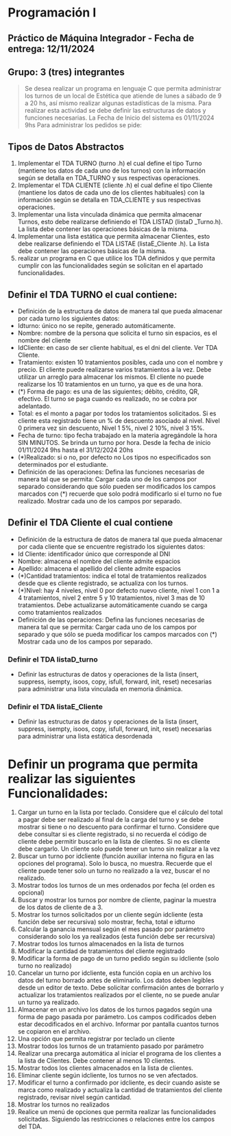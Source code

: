 # Programación I
## Práctico de Máquina Integrador - Fecha de entrega: 12/11/2024
## Grupo: 3 (tres) integrantes

> Se desea realizar un programa en lenguaje C que permita administrar los turnos de un local de Estética que atiende
de lunes a sábado de 9 a 20 hs, así mismo realizar algunas estadísticas de la misma. Para realizar esta actividad se
debe definir las estructuras de datos y funciones necesarias. La Fecha de Inicio del sistema es 01/11/2024 9hs
Para administrar los pedidos se pide:

## Tipos de Datos Abstractos
1.  Implementar el TDA TURNO (turno .h) el cual define el tipo Turno (mantiene los datos de cada uno de los turnos)
con la información según se detalla en TDA_TURNO y sus respectivas operaciones.
2. Implementar el TDA CLIENTE (cliente .h) el cual define el tipo Cliente (mantiene los datos de cada uno de los
clientes habituales) con la información según se detalla en TDA_CLIENTE y sus respectivas operaciones.
3. Implementar una lista vinculada dinámica que permita almacenar Turnos, esto debe realizarse definiendo el TDA
LISTAD (listaD _Turno.h). La lista debe contener las operaciones básicas de la misma.
4. Implementar una lista estática que permita almacenar Clientes, esto debe realizarse definiendo el TDA LISTAE
(listaE_Cliente .h). La lista debe contener las operaciones básicas de la misma.
5. realizar un programa en C que utilice los TDA definidos y que permita cumplir con las funcionalidades según se
solicitan en el apartado funcionalidades.

## Definir el TDA TURNO el cual contiene:
- Definición de la estructura de datos de manera tal que pueda almacenar por cada turno los
siguientes datos:
- Idturno: único no se repite, generado automáticamente.
- Nombre: nombre de la persona que solicita el turno sin espacios, es el nombre del cliente
- IdCliente: en caso de ser cliente habitual, es el dni del cliente. Ver TDA Cliente.
- Tratamiento: existen 10 tratamientos posibles, cada uno con el nombre y precio. El cliente puede
realizarse varios tratamientos a la vez. Debe utilizar un arreglo para almacenar los mismos. El cliente no
puede realizarse los 10 tratamientos en un turno, ya que es de una hora.
- (*) Forma de pago: es una de las siguientes; débito, crédito, QR, efectivo. El turno se paga cuando es
realizado, no se cobra por adelantado.
- Total: es el monto a pagar por todos los tratamientos solicitados. Si es cliente esta registrado tiene un %
de descuento asociado al nivel. Nivel 0 primera vez sin descuento, Nivel 1 5%, nivel 2 10%, nivel 3 15%.
- Fecha de turno: tipo fecha trabajado en la materia agregándole la hora SIN MINUTOS. Se brinda un turno
por hora. Desde la fecha de inicio 01/11/2024 9hs hasta el 31/12/2024 20hs
- (*)Realizado: si o no, por defecto no
Los tipos no especificados son determinados por el estudiante.
- Definición de las operaciones:
Defina las funciones necesarias de manera tal que se permita:
Cargar cada uno de los campos por separado considerando que sólo pueden ser modificados los campos
marcados con (*) recuerde que solo podrá modificarlo si el turno no fue realizado.
Mostrar cada uno de los campos por separado.

## Definir el TDA Cliente el cual contiene
- Definición de la estructura de datos de manera tal que pueda almacenar por cada cliente que se
encuentre registrado los siguientes datos:
- Id Cliente: identificador único que corresponde al DNI
- Nombre: almacena el nombre del cliente admite espacios
- Apellido: almacena el apellido del cliente admite espacios
- (*)Cantidad tratamientos: indica el total de tratamientos realizados desde que es cliente registrado, se
actualiza con los turnos.
- (*)Nivel: hay 4 niveles, nivel 0 por defecto nuevo cliente, nivel 1 con 1 a 4 tratamientos, nivel 2 entre 5 y 10
tratamientos, nivel 3 mas de 10 tratamientos. Debe actualizarse automáticamente cuando se carga como
tratamientos realizados
- Definición de las operaciones:
Defina las funciones necesarias de manera tal que se permita:
Cargar cada uno de los campos por separado y que sólo se pueda modificar los campos marcados con (*)
Mostrar cada uno de los campos por separado.

### Definir el TDA listaD_turno
- Definir las estructuras de datos y operaciones de la lista (insert, suppress, isempty,
isoos, copy, isfull, forward, init, reset) necesarias para administrar una lista vinculada
en memoria dinámica.

### Definir el TDA listaE_Cliente
- Definir las estructuras de datos y operaciones de la lista (insert, suppress, isempty,
isoos, copy, isfull, forward, init, reset) necesarias para administrar una lista estática desordenada

# Definir un programa que permita realizar las siguientes Funcionalidades:
1. Cargar un turno en la lista por teclado.
Considere que el cálculo del total a pagar debe ser realizado al final de la carga del turno y se debe
mostrar si tiene o no descuento para confirmar el turno.
Considere que debe consultar si es cliente registrado, si no recuerda el código de cliente debe permitir
buscarlo en la lista de clientes. Si no es cliente debe cargarlo. Un cliente solo puede tener un turno sin
realizar a la vez
2. Buscar un turno por idcliente (función auxiliar interna no figura en las opciones del programa). Solo lo
busca, no muestra. Recuerde que el cliente puede tener solo un turno no realizado a la vez, buscar el no
realizado.
3. Mostrar todos los turnos de un mes ordenados por fecha (el orden es opcional)
4. Buscar y mostrar los turnos por nombre de cliente, paginar la muestra de los datos de cliente de a 3.
5. Mostrar los turnos solicitados por un cliente según idcliente (esta función debe ser recursiva) solo mostrar,
fecha, total e idturno
6. Calcular la ganancia mensual según el mes pasado por parámetro considerando solo los ya realizados (esta
función debe ser recursiva)
7. Mostrar todos los turnos almacenados en la lista de turnos
8. Modificar la cantidad de tratamientos del cliente registrado
9. Modificar la forma de pago de un turno pedido según su idcliente (solo turno no realizado)
10. Cancelar un turno por idcliente, esta función copia en un archivo los datos del turno borrado antes de
eliminarlo. Los datos deben legibles desde un editor de texto. Debe solicitar confirmación antes de borrarlo y
actualizar los tratamientos realizados por el cliente, no se puede anular un turno ya realizado.
11. Almacenar en un archivo los datos de los turnos pagados según una forma de pago pasada por parámetro.
Los campos codificados deben estar decodificados en el archivo. Informar por pantalla cuantos turnos se
copiaron en el archivo.
12. Una opción que permita registrar por teclado un cliente
13. Mostrar todos los turnos de un tratamiento pasado por parámetro
14. Realizar una precarga automática al iniciar el programa de los clientes a la lista de Clientes. Debe contener al
menos 10 clientes.
15. Mostrar todos los clientes almacenados en la lista de clientes.
16. Eliminar cliente según idcliente, los turnos no se ven afectados.
17. Modificar el turno a confirmado por idcliente, es decir cuando asiste se marca como realizado y actualiza la
cantidad de tratamientos del cliente registrado, revisar nivel según cantidad.
18. Mostrar los turnos no realizados
19. Realice un menú de opciones que permita realizar las funcionalidades solicitadas. Siguiendo las restricciones o
relaciones entre los campos del TDA.